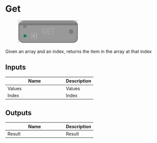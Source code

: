 # Get

<div align="left" data-full-width="false"><figure><img src="../../../api/Array/Get.png" alt=""><figcaption></figcaption></figure></div>

Given an array and an index, returns the item in the array at that index

## Inputs

<table><thead><tr><th width="170">Name</th><th>Description</th></tr></thead><tbody><tr><td>Values</td><td>Values</td></tr><tr><td>Index</td><td>Index</td></tr></tbody></table>

## Outputs

<table><thead><tr><th width="170">Name</th><th>Description</th></tr></thead><tbody><tr><td>Result</td><td>Result</td></tr></tbody></table>
